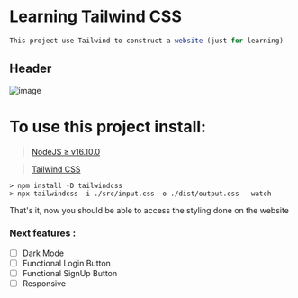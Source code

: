 # Learning Tailwind CSS

```js
This project use Tailwind to construct a website (just for learning)
```

## Header
![image](https://user-images.githubusercontent.com/97129532/199622738-73954845-e7ab-4641-9b6c-9e4844fd5f2e.png)

# To use this project install:

> [NodeJS ≥ v16.10.0](https://nodejs.org/en/)

> [Tailwind CSS](https://tailwindcss.com/)

    > npm install -D tailwindcss
    > npx tailwindcss -i ./src/input.css -o ./dist/output.css --watch
    
That's it, now you should be able to access the styling done on the website

### Next features :
- [ ] Dark Mode
- [ ] Functional Login Button 
- [ ] Functional SignUp Button
- [ ] Responsive
